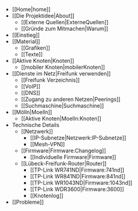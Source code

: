  * [[Home|home]]
 * [[Die Projektidee|About]]
   * [[Externe Quellen|ExterneQuellen]]
   * [[Gründe zum Mitmachen|Warum]]
 * [[Einstieg]]
 * [[Material]]
   * [[Grafiken]]
   * [[Texte]]
 * [[Aktive Knoten|Knoten]]
   * [[mobiler Knoten|mobilerKnoten]]
 * [[Dienste im Netz|Freifunk verwenden]]
   * [[Freifunk Verzeichnis]]
   * [[VoIP]]
   * [[DNS]]
   * [[Zugang zu anderen Netzen|Peerings]]
   * [[Suchmaschine|Suchmaschine]]
 * [[Mölln|Moelln]]
   * [[Aktive Knoten|Moelln:Knoten]]
 * Technische Details
   * [[Netzwerk]]
     * [[IP-Subnetze|Netzwerk:IP-Subnetze]]
     * [[Mesh-VPN]]
   * [[Firmware|Firmware:Changelog]]
     * [[Individuelle Firmware|Firmware]]
   * [[Lübeck-Freifunk-Router|Router]]
     * [[TP-Link WR741ND|Firmware:741nd]]
     * [[TP-Link WR841ND|Firmware:841nd]]
     * [[TP-Link WR1043ND|Firmware:1043nd]]
     * [[TP-Link WDR3600|Firmware:3600]]
     * [[Knotenlog]]
 * [[Probleme]]
